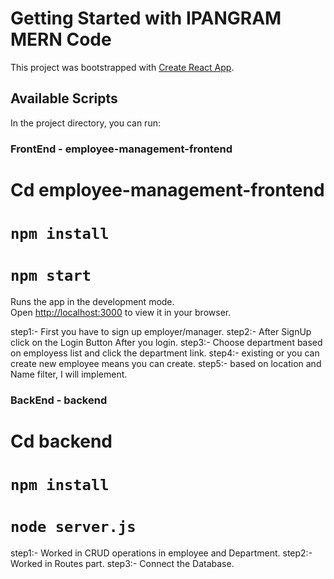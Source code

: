 # Getting Started with IPANGRAM MERN Code

This project was bootstrapped with [Create React App](https://github.com/facebook/create-react-app).

## Available Scripts

In the project directory, you can run:

### FrontEnd - employee-management-frontend

# Cd employee-management-frontend

# `npm install`
# `npm start`

Runs the app in the development mode.\
Open [http://localhost:3000](http://localhost:3000) to view it in your browser.

step1:- First you have to sign up employer/manager.
step2:- After SignUp click on the Login Button After you login.
step3:- Choose department based on employess list and click the department link.
step4:- existing or you can create new employee means you can create.
step5:- based on location and Name filter, I will implement.

### BackEnd - backend

# Cd backend

# `npm install`
# `node server.js`

step1:- Worked in CRUD operations in employee and Department.
step2:- Worked in Routes part.
step3:- Connect the Database.







